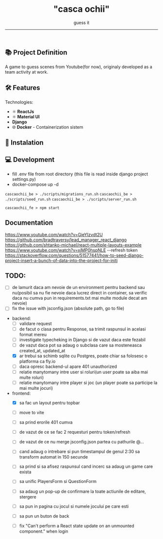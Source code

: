 
<h1 align="center">
<br>
  "casca ochii"
</h1>

<p align="center">guess it</p>

<hr />
<br />


## 📚 Project Definition

A game to guess scenes from Youtube(for now), originaly developed as a team activity at work.


## 🛠️ Features

Technologies:

- ⚛️ **ReactJs**
- ⚛️ **Material UI**
-    **Django**
- 🌐 **Docker** - Containerization sistem


## 🚀 Instalation


## 💻 Development
- fill .env file from root directory (this file is read inside django project settings.py)
- docker-compose up -d

``` cascaochii_be > ./scripts/migrations_run.sh ```
``` cascaochii_be > ./scripts/seed_run.sh ```
``` cascaochii_be > ./scripts/server_run.sh ```

``` cascaochii_fe > npm start ```


## Documentation
https://www.youtube.com/watch?v=GieYIzvdt2U
https://github.com/bradtraversy/lead_manager_react_django
https://github.com/shtanko-michael/react-multiple-layouts-example
https://www.youtube.com/watch?v=xjMP0hspNLE   --refresh token
https://stackoverflow.com/questions/51577441/how-to-seed-django-project-insert-a-bunch-of-data-into-the-project-for-initi

## TODO:
- [ ] de lamurit daca am nevoie de un environment pentru backend sau nu(posibil sa nu fie nevoie daca lucrez direct in container, sa verific daca nu cumva pun in requirements.txt mai multe module decat am nevoie)
- [ ] fix the issue with jsconfig.json (absolute path, go to file)

- backend:
  - [ ] validare request
  - [ ] de facut o clasa pentru Response, sa trimit raspunsul in acelasi format mereu
  - [ ] investigate typecheking in Django si de vazut daca este fezabil
  - [ ] de vazut daca pot sa adaug o subclasa care sa mosteneasca created_at, updated_at 
  - [x] ar trebui sa schimb sqlite cu Postgres, poate chiar sa folosesc o platforma ca fly.io
  - [ ] daca opresc backend-ul apare 401 unauthorized
  - [ ] relatie manytomany intre user si roluri(un user poate sa aiba mai multe roluri)
  - [ ] relatie manytomany intre player si joc (un player poate sa participe la mai multe jocuri)

- frontend:
  - [x] sa fac un layout pentru topbar
  - [ ] move to vite
  - [ ] sa prind erorile 401 cumva
  - [ ] de vazut de ce se fac 2 requesturi pentru token/refresh
  - [ ] de vazut de ce nu merge jsconfig.json partea cu pathurile @...
  - [ ] cand adaug o intrebare si pun timestampul de genul 2:30 sa transform automat in 150 secunde
  - [ ] sa prind si sa afisez raspunsul cand incerc sa adaug un game care exista
  - [ ] sa unific PlayersForm si QuestionForm
  - [ ] sa adaug un pop-up de confirmare la toate actiunile de editare, stergere
  - [ ] sa pun in pagina cu jocul si numele jocului pe care esti
  - [ ] sa pun un buton de back
  - [ ] fix "Can't perform a React state update on an unmounted component." when login
  